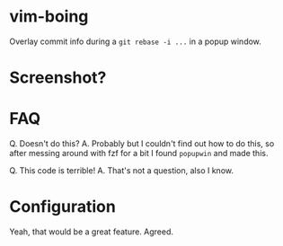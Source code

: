 # vim-boing

Overlay commit info during a `git rebase -i ...` in a popup window.

# Screenshot?

# FAQ

Q. Doesn't <xyz> do this?
A. Probably but I couldn't find out how to do this, so after messing around with fzf for a bit I found `popupwin` and made this.

Q. This code is terrible!
A. That's not a question, also I know.

# Configuration

Yeah, that would be a great feature. Agreed.
